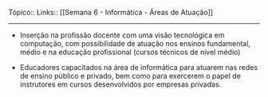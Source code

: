 Tópico::
Links:: [[Semana 6 - Informática - Áreas de Atuação]]

---

- Inserção na profissão docente com uma visão tecnológica em computação, com possibilidade de atuação nos ensinos fundamental, médio e na educação profissional (cursos técnicos de nível médio)

- Educadores capacitados na área de informática para atuarem nas redes de ensino público e privado, bem como para exercerem o papel de instrutores em cursos desenvolvidos por empresas privadas.

 